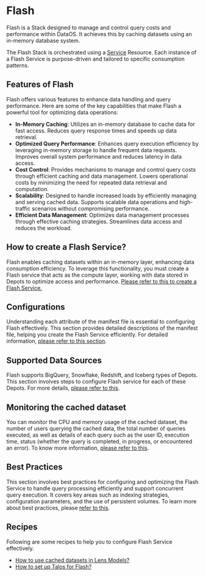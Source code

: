 # Flash

Flash is a Stack designed to manage and control query costs and performance within DataOS. It achieves this by caching datasets using an in-memory database system.

The Flash Stack is orchestrated using a [Service](/resources/service/) Resource. Each instance of a Flash Service is purpose-driven and tailored to specific consumption patterns.


## Features of Flash

Flash offers various features to enhance data handling and query performance. Here are some of the key capabilities that make Flash a powerful tool for optimizing data operations:

- **In-Memory Caching**: Utilizes an in-memory database to cache data for fast access. Reduces query response times and speeds up data retrieval.
- **Optimized Query Performance**: Enhances query execution efficiency by leveraging in-memory storage to handle frequent data requests. Improves overall system performance and reduces latency in data access.
- **Cost Control**: Provides mechanisms to manage and control query costs through efficient caching and data management. Lowers operational costs by minimizing the need for repeated data retrieval and computation.
- **Scalability**: Designed to handle increased loads by efficiently managing and serving cached data. Supports scalable data operations and high-traffic scenarios without compromising performance.
- **Efficient Data Management**: Optimizes data management processes through effective caching strategies. Streamlines data access and reduces the workload.

## How to create a Flash Service?

Flash enables caching datasets within an in-memory layer, enhancing data consumption efficiency. To leverage this functionality, you must create a Flash service that acts as the compute layer, working with data stored in Depots to optimize access and performance. [Please refer to this to create a Flash Service.](/resources/stacks/flash/flash_service/)

## Configurations

Understanding each attribute of the manifest file is essential to configuring Flash effectively. This section provides detailed descriptions of the manifest file, helping you create the Flash Service efficiently. For detailed information, [please refer to this section](/resources/stacks/flash/configurations/).

## Supported Data Sources

Flash supports BigQuery, Snowflake, Redshift, and Iceberg types of Depots. This section involves steps to configure Flash service for each of these Depots. For more details, [please refer to this](/resources/stacks/flash/data_sources/).

## Monitoring the cached dataset

You can monitor the CPU and memory usage of the cached dataset, the number of users querying the cached data, the total number of queries executed, as well as details of each query such as the user ID, execution time, status (whether the query is completed, in progress, or encountered an error). To know more information, [please refer to this](/resources/stacks/flash/recipes/monitor/).

## Best Practices

This section involves best practices for configuring and optimizing the Flash Service to handle query processing efficiently and support concurrent query execution. It covers key areas such as indexing strategies, configuration parameters, and the use of persistent volumes. To learn more about best practices, please [refer to this](/resources/stacks/flash/best_practices/).


## Recipes

Following are some recipes to help you to configure Flash Service effectively.

- [How to use cached datasets in Lens Models?](/resources/stacks/flash/recipes/lens/)
- [How to set up Talos for Flash?](/resources/stacks/flash/recipes/talos/)

